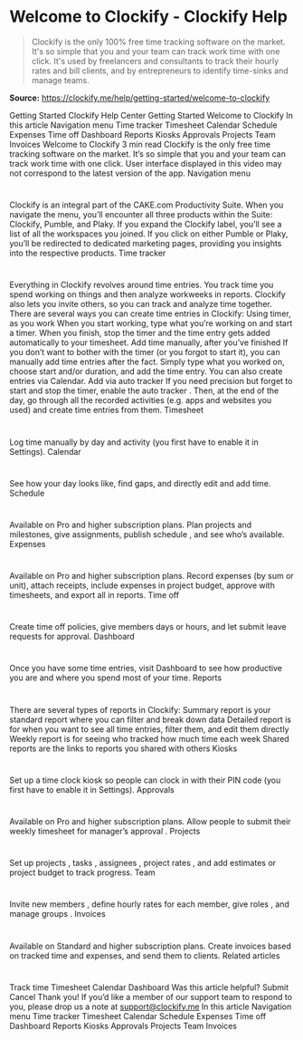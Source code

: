 # Welcome to Clockify - Clockify Help

> Clockify is the only 100% free time tracking software on the market. It's so simple that you and your team can track work time with one click. It's used by freelancers and consultants to track their hourly rates and bill clients, and by entrepreneurs to identify time-sinks and manage teams.

**Source:** https://clockify.me/help/getting-started/welcome-to-clockify

Getting Started
Clockify Help Center
Getting Started
Welcome to Clockify
In this article
Navigation menu
Time tracker
Timesheet
Calendar
Schedule
Expenses
Time off
Dashboard
Reports
Kiosks
Approvals
Projects
Team
Invoices
Welcome to Clockify
3 min read
Clockify is the only free time tracking software on the market. It’s so simple that you and your team can track work time with one click.
User interface displayed in this video may not correspond to the latest version of the app.
Navigation menu
#
Clockify is an integral part of the CAKE.com Productivity Suite. When you navigate the menu, you’ll encounter all three products within the Suite: Clockify, Pumble, and Plaky. If you expand the Clockify label, you’ll see a list of all the workspaces you joined.
If you click on either Pumble or Plaky, you’ll be redirected to dedicated marketing pages, providing you insights into the respective products.
Time tracker
#
Everything in Clockify revolves around time entries. You track time you spend working on things and then analyze workweeks in reports. Clockify also lets you invite others, so you can track and analyze time together.
There are several ways you can
create time entries
in Clockify:
Using timer, as you work
When you start working, type what you’re working on and start a timer. When you finish, stop the timer and the time entry gets added automatically to your timesheet.
Add time manually, after you’ve finished
If you don’t want to bother with the timer (or you forgot to start it), you can manually add time entries after the fact. Simply type what you worked on, choose start and/or duration, and add the time entry. You can also create entries via Calendar.
Add via auto tracker
If you need precision but forget to start and stop the timer, enable the
auto tracker
. Then, at the end of the day, go through all the recorded activities (e.g. apps and websites you used) and create time entries from them.
Timesheet
#
Log time manually by day and activity (you first have to enable it in Settings).
Calendar
#
See how your day looks like, find gaps, and directly edit and add time.
Schedule
#
Available on
Pro
and higher subscription plans.
Plan projects and milestones, give assignments, publish
schedule
, and see who’s available.
Expenses
#
Available on
Pro
and higher subscription plans.
Record
expenses
(by sum or unit), attach receipts, include expenses in project budget, approve with timesheets, and export all in reports.
Time off
#
Create
time off
policies, give members days or hours, and let submit leave requests for approval.
Dashboard
#
Once you have some time entries, visit Dashboard to see how productive you are and where you spend most of your time.
Reports
#
There are several types of reports in Clockify:
Summary report
is your standard report where you can filter and break down data
Detailed report
is for when you want to see all time entries, filter them, and edit them directly
Weekly report
is for seeing who tracked how much time each week
Shared reports
are the links to reports you shared with others
Kiosks
#
Set up a time clock
kiosk
so people can clock in with their
PIN
code (you first have to enable it in Settings).
Approvals
#
Available on
Pro
and higher subscription plans.
Allow people to submit their weekly timesheet for manager’s
approval
.
Projects
#
Set up
projects
,
tasks
,
assignees
,
project rates
, and add
estimates
or
project budget
to track progress.
Team
#
Invite new members
, define
hourly rates
for each member, give
roles
, and manage
groups
.
Invoices
#
Available on
Standard
and higher subscription plans.
Create
invoices
based on tracked time and expenses, and send them to clients.
Related articles
#
Track time
Timesheet
Calendar
Dashboard
Was this article helpful?
Submit
Cancel
Thank you! If you’d like a member of our support team to respond to you, please drop us a note at support@clockify.me
In this article
Navigation menu
Time tracker
Timesheet
Calendar
Schedule
Expenses
Time off
Dashboard
Reports
Kiosks
Approvals
Projects
Team
Invoices